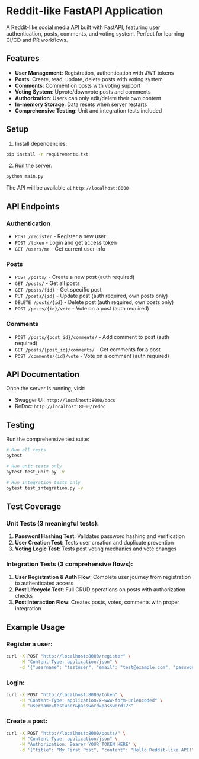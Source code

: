 # Reddit-like FastAPI Application

A Reddit-like social media API built with FastAPI, featuring user authentication, posts, comments, and voting system. Perfect for learning CI/CD and PR workflows.

## Features

- **User Management**: Registration, authentication with JWT tokens
- **Posts**: Create, read, update, delete posts with voting system
- **Comments**: Comment on posts with voting support
- **Voting System**: Upvote/downvote posts and comments
- **Authorization**: Users can only edit/delete their own content
- **In-memory Storage**: Data resets when server restarts
- **Comprehensive Testing**: Unit and integration tests included

## Setup

1. Install dependencies:
```bash
pip install -r requirements.txt
```

2. Run the server:
```bash
python main.py
```

The API will be available at `http://localhost:8000`

## API Endpoints

### Authentication
- `POST /register` - Register a new user
- `POST /token` - Login and get access token
- `GET /users/me` - Get current user info

### Posts
- `POST /posts/` - Create a new post (auth required)
- `GET /posts/` - Get all posts
- `GET /posts/{id}` - Get specific post
- `PUT /posts/{id}` - Update post (auth required, own posts only)
- `DELETE /posts/{id}` - Delete post (auth required, own posts only)
- `POST /posts/{id}/vote` - Vote on a post (auth required)

### Comments
- `POST /posts/{post_id}/comments/` - Add comment to post (auth required)
- `GET /posts/{post_id}/comments/` - Get comments for a post
- `POST /comments/{id}/vote` - Vote on a comment (auth required)

## API Documentation

Once the server is running, visit:
- Swagger UI: `http://localhost:8000/docs`
- ReDoc: `http://localhost:8000/redoc`

## Testing

Run the comprehensive test suite:

```bash
# Run all tests
pytest

# Run unit tests only
pytest test_unit.py -v

# Run integration tests only
pytest test_integration.py -v
```

## Test Coverage

### Unit Tests (3 meaningful tests):
1. **Password Hashing Test**: Validates password hashing and verification
2. **User Creation Test**: Tests user creation and duplicate prevention
3. **Voting Logic Test**: Tests post voting mechanics and vote changes

### Integration Tests (3 comprehensive flows):
1. **User Registration & Auth Flow**: Complete user journey from registration to authenticated access
2. **Post Lifecycle Test**: Full CRUD operations on posts with authorization checks
3. **Post Interaction Flow**: Creates posts, votes, comments with proper integration

## Example Usage

### Register a user:
```bash
curl -X POST "http://localhost:8000/register" \
     -H "Content-Type: application/json" \
     -d '{"username": "testuser", "email": "test@example.com", "password": "password123"}'
```

### Login:
```bash
curl -X POST "http://localhost:8000/token" \
     -H "Content-Type: application/x-www-form-urlencoded" \
     -d "username=testuser&password=password123"
```

### Create a post:
```bash
curl -X POST "http://localhost:8000/posts/" \
     -H "Content-Type: application/json" \
     -H "Authorization: Bearer YOUR_TOKEN_HERE" \
     -d '{"title": "My First Post", "content": "Hello Reddit-like API!"}'
```